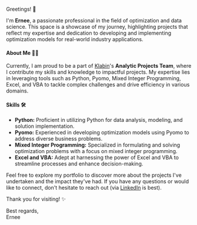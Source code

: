 Greetings! 👋 

I'm **Ernee**, a passionate professional in the field of optimization and data science. This space is a showcase of my journey, highlighting projects that reflect my expertise and dedication to developing and implementing optimization models for real-world industry applications.

#### About Me 👨‍💼

Currently, I am proud to be a part of [Klabin](https://klabin.com.br/)'s **Analytic Projects Team**, where I contribute my skills and knowledge to impactful projects. 
My expertise lies in leveraging tools such as Python, Pyomo, Mixed Integer Programming, Excel, and VBA to tackle complex challenges and drive efficiency in various domains.

#### Skills 🛠️

- **Python:** Proficient in utilizing Python for data analysis, modeling, and solution implementation.
- **Pyomo:** Experienced in developing optimization models using Pyomo to address diverse business problems.
- **Mixed Integer Programming:** Specialized in formulating and solving optimization problems with a focus on mixed integer programming.
- **Excel and VBA:** Adept at harnessing the power of Excel and VBA to streamline processes and enhance decision-making.

Feel free to explore my portfolio to discover more about the projects I've undertaken and the impact they've had. If you have any questions or would like to connect, don't hesitate to reach out (via [LinkedIn](https://www.linkedin.com/in/ekozyreff/) is best).

Thank you for visiting! ✨

Best regards,  
Ernee

